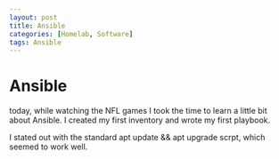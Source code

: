 ```yaml
---
layout: post
title: Ansible
categories: [Homelab, Software]
tags: Ansible
---
```


# Ansible

today, while watching the NFL games I took the time to learn a little bit about Ansible.  I created my first inventory and wrote my first playbook.  

I stated out with the standard apt update && apt upgrade scrpt, which seemed to work well.